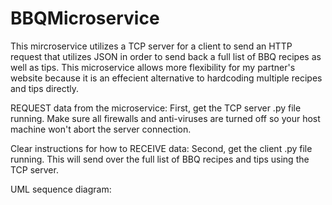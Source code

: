# BBQMicroservice
This mircroservice utilizes a TCP server for a client to send an HTTP request that utilizes JSON in order to send back a full list of BBQ recipes as well as tips. This microservice allows more flexibility for my partner's website because it is an effecient alternative to hardcoding multiple recipes and tips directly.

REQUEST data from the microservice:
First, get the TCP server .py file running. Make sure all firewalls and anti-viruses are turned off so your host machine won't abort the server connection.

Clear instructions for how to RECEIVE data:
Second, get the client .py file running. This will send over the full list of BBQ recipes and tips using the TCP server.

UML sequence diagram:
